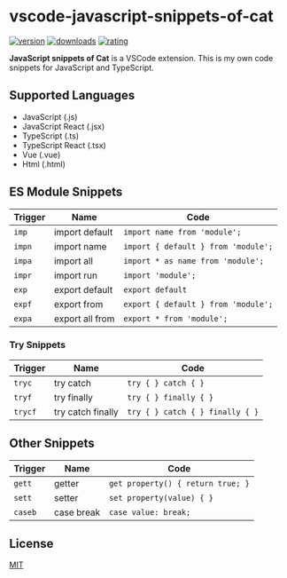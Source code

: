 # vscode-javascript-snippets-of-cat
[![version](https://img.shields.io/vscode-marketplace/v/zskycat.javascript-snippets-of-cat.svg)](https://marketplace.visualstudio.com/items?itemName=zskycat.javascript-snippets-of-cat)
[![downloads](https://img.shields.io/vscode-marketplace/d/zskycat.javascript-snippets-of-cat.svg)](https://marketplace.visualstudio.com/items?itemName=zskycat.javascript-snippets-of-cat)
[![rating](https://img.shields.io/vscode-marketplace/r/zskycat.javascript-snippets-of-cat.svg)](https://marketplace.visualstudio.com/items?itemName=zskycat.javascript-snippets-of-cat)

**JavaScript snippets of Cat** is a VSCode extension. This is my own code snippets for JavaScript and TypeScript.

## Supported Languages
-   JavaScript (.js)
-   JavaScript React (.jsx)
-   TypeScript (.ts)
-   TypeScript React (.tsx)
-   Vue (.vue)
-   Html (.html)

## ES Module Snippets
| Trigger | Name            | Code                                |
| ------- | --------------- | ----------------------------------- |
| `imp`   | import default  | `import name from 'module';`        |
| `impn`  | import name     | `import { default } from 'module';` |
| `impa`  | import all      | `import * as name from 'module';`   |
| `impr`  | import run      | `import 'module';`                  |
| `exp`   | export default  | `export default`                    |
| `expf`  | export from     | `export { default } from 'module';` |
| `expa`  | export all from | `export * from 'module';`           |

### Try Snippets
| Trigger | Name              | Code                            |
| ------- | ----------------- | ------------------------------- |
| `tryc`  | try catch         | `try { } catch { }`             |
| `tryf`  | try finally       | `try { } finally { }`           |
| `trycf` | try catch finally | `try { } catch { } finally { }` |


## Other Snippets
| Trigger | Name       | Code                              |
| ------- | ---------- | --------------------------------- |
| `gett`  | getter     | `get property() { return true; }` |
| `sett`  | setter     | `set property(value) { }`         |
| `caseb` | case break | `case value: break;`              |

## License
[MIT](https://github.com/ZSkycat/vscode-javascript-snippets-of-cat/blob/master/LICENSE.txt)

